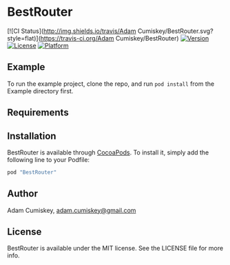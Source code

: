 # BestRouter

[![CI Status](http://img.shields.io/travis/Adam Cumiskey/BestRouter.svg?style=flat)](https://travis-ci.org/Adam Cumiskey/BestRouter)
[![Version](https://img.shields.io/cocoapods/v/BestRouter.svg?style=flat)](http://cocoapods.org/pods/BestRouter)
[![License](https://img.shields.io/cocoapods/l/BestRouter.svg?style=flat)](http://cocoapods.org/pods/BestRouter)
[![Platform](https://img.shields.io/cocoapods/p/BestRouter.svg?style=flat)](http://cocoapods.org/pods/BestRouter)

## Example

To run the example project, clone the repo, and run `pod install` from the Example directory first.

## Requirements

## Installation

BestRouter is available through [CocoaPods](http://cocoapods.org). To install
it, simply add the following line to your Podfile:

```ruby
pod "BestRouter"
```

## Author

Adam Cumiskey, adam.cumiskey@gmail.com

## License

BestRouter is available under the MIT license. See the LICENSE file for more info.
